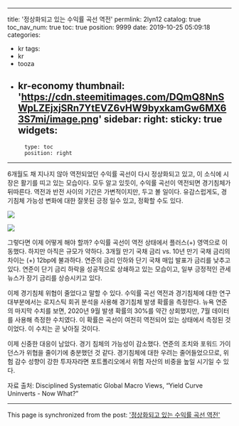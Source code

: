 
---
title: '정상화되고 있는 수익률 곡선 역전'
permlink: 2lyn12
catalog: true
toc_nav_num: true
toc: true
position: 9999
date: 2019-10-25 05:09:18
categories:
- kr
tags:
- kr
- tooza
- kr-economy
thumbnail: 'https://cdn.steemitimages.com/DQmQ8NnSWpLZEjxjSRn7YtEVZ6vHW9byxkamGw6MX63S7mi/image.png'
sidebar:
    right:
        sticky: true
widgets:
    -
        type: toc
        position: right
---


6개월도 채 지나지 않아 역전되었던 수익률 곡선이 다시 정상화되고 있고, 이 소식에 시장은 활기를 띠고 있는 모습이다. 모두 알고 있듯이, 수익률 곡선이 역전되면 경기침체가 뒤따른다. 역전과 반전 사이의 기간은 가변적이지만, 두고 볼 일이다. 유감스럽게도, 경기침체 가능성 변화에 대한 잘못된 긍정 일수 있고, 정확할 수도 있다. 

![](https://cdn.steemitimages.com/DQmQ8NnSWpLZEjxjSRn7YtEVZ6vHW9byxkamGw6MX63S7mi/image.png) 
 
![](https://cdn.steemitimages.com/DQmbNDA626jCtmVBjWmqSCbV3BcU4MgWw8WeXKgW3NYsfpk/image.png)

그렇다면 이제 어떻게 해야 할까? 수익률 곡선이 역전 상태에서 플러스(+) 영역으로 이동했다. 하지만 아직은 규모가 약하다. 3개월 만기 국채 금리 vs. 10년 만기 국채 금리의 차이는 (+) 12bp에 불과하다. 연준의 금리 인하와 단기 국채 매입 발표가 금리를 낮추고 있다. 연준이 단기 금리 하락을 성공적으로 상쇄하고 있는 모습이고, 일부 긍정적인 관세 뉴스가 장기 금리를 상승시키고 있다. ​

이제 경기침체 위협이 줄었다고 말할 수 있다. 수익률 곡선 역전과 경기침체에 대한 연구 대부분에서는 로지스틱 회귀 분석을 사용해 경기침체 발생 확률을 측정한다. 뉴욕 연준의 마지막 수치를 보면, 2020년 9월 발생 확률의 30%를 약간 상회했지만, 7월 데이터를 사용해 측정한 수치였다. 이 확률은 곡선이 여전히 역전되어 있는 상태에서 측정된 것이었다. 이 수치는 곧 낮아질 것이다. ​

이제 신중한 대응이 남았다. 경기 침체의 가능성이 감소했다. 연준의 조치와 포워드 가이던스가 위협을 줄이기에 충분했던 것 같다. 경기침체에 대한 우려는 줄어들었으므로, 위험 감수 성향이 강한 투자자라면 포트폴리오에서 위험 자산의 비중을 높일 시기일 수 있다. ​

자료 출처: Disciplined Systematic Global Macro Views, “Yield Curve Uninverts - Now What?”

- - -

This page is synchronized from the post: ['정상화되고 있는 수익률 곡선 역전'](https://steemit.com/@pius.pius/2lyn12)
